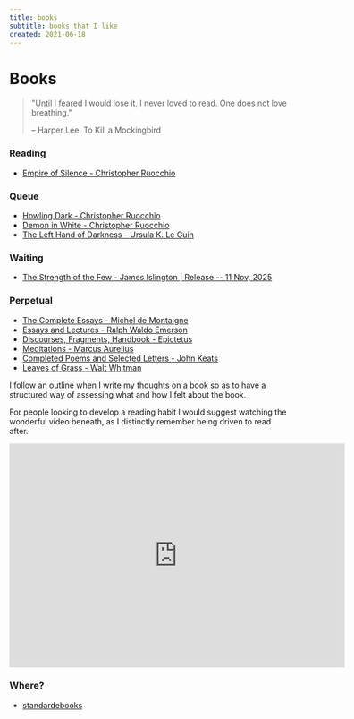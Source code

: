 ```yaml
---
title: books
subtitle: books that I like
created: 2021-06-18
---
```


# Books

> "Until I feared I would lose it, I never loved to read. One does not
> love breathing."
>
> – Harper Lee, To Kill a Mockingbird

### Reading

- [Empire of Silence - Christopher Ruocchio](https://www.librarything.com/work/21705076)

### Queue

- [Howling Dark - Christopher Ruocchio](https://www.librarything.com/work/22571869/t/Howling-Dark)
- [Demon in White - Christopher Ruocchio](https://www.librarything.com/work/23973185/t/Demon-in-White)
- [The Left Hand of Darkness - Ursula K. Le Guin](https://www.librarything.com/work/23117/t/The-Left-Hand-of-Darkness)

### Waiting

- [The Strength of the Few - James Islington | Release -- 11 Nov, 2025](https://www.amazon.com/Strength-Few-2-Hierarchy/dp/1982141239/)

### Perpetual

- [The Complete Essays - Michel de Montaigne](https://www.librarything.com/work/15610)
- [Essays and Lectures - Ralph Waldo Emerson](https://www.librarything.com/work/37677)
- [Discourses, Fragments, Handbook - Epictetus](https://www.librarything.com/work/98004)
- [Meditations - Marcus Aurelius](https://www.librarything.com/work/15945)
- [Completed Poems and Selected Letters - John Keats](https://www.librarything.com/work/159870)
- [Leaves of Grass - Walt Whitman](https://www.librarything.com/work/5332)

I follow an [outline](book_outline.html) when I write my thoughts on a
book so as to have a structured way of assessing what and how I felt
about the book.

For people looking to develop a reading habit I would suggest watching
the wonderful video beneath, as I distinctly remember being driven to
read after.

<iframe src="https://www.youtube.com/embed/lIW5jBrrsS0" frameborder="0"
allow="accelerometer; autoplay; encrypted-media; gyroscope;
picture-in-picture" width=600 height=400
allowfullscreen></iframe>

### Where?

- [standardebooks](https://standardebooks.org/)
